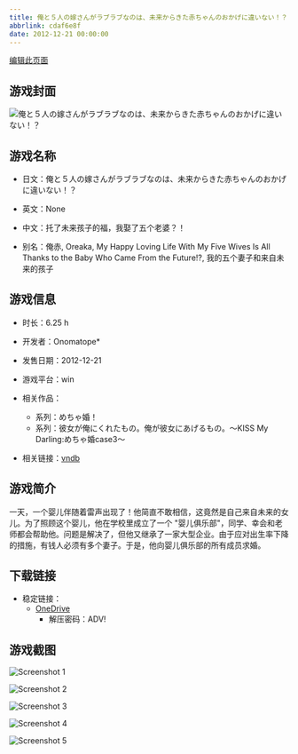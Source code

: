 ```yaml
---
title: 俺と５人の嫁さんがラブラブなのは、未来からきた赤ちゃんのおかげに違いない！？
abbrlink: cdaf6e8f
date: 2012-12-21 00:00:00
---
```

[编辑此页面](https://github.com/ACG-3/ADV3-source/blob/main/source/_posts/games/%E4%BF%BA%E3%81%A8%EF%BC%95%E4%BA%BA%E3%81%AE%E5%AB%81%E3%81%95%E3%82%93%E3%81%8C%E3%83%A9%E3%83%96%E3%83%A9%E3%83%96%E3%81%AA%E3%81%AE%E3%81%AF%E3%80%81%E6%9C%AA%E6%9D%A5%E3%81%8B%E3%82%89%E3%81%8D%E3%81%9F%E8%B5%A4%E3%81%A1%E3%82%83%E3%82%93%E3%81%AE%E3%81%8A%E3%81%8B%E3%81%92%E3%81%AB%E9%81%95%E3%81%84%E3%81%AA%E3%81%84%EF%BC%81%EF%BC%9F.md)

## 游戏封面

![俺と５人の嫁さんがラブラブなのは、未来からきた赤ちゃんのおかげに違いない！？](https://pan.timero.xyz/d/onedrive/img_lib_001/%E4%BF%BA%E3%81%A8%EF%BC%95%E4%BA%BA%E3%81%AE%E5%AB%81%E3%81%95%E3%82%93%E3%81%8C%E3%83%A9%E3%83%96%E3%83%A9%E3%83%96%E3%81%AA%E3%81%AE%E3%81%AF%E3%80%81%E6%9C%AA%E6%9D%A5%E3%81%8B%E3%82%89%E3%81%8D%E3%81%9F%E8%B5%A4%E3%81%A1%E3%82%83%E3%82%93%E3%81%AE%E3%81%8A%E3%81%8B%E3%81%92%E3%81%AB%E9%81%95%E3%81%84%E3%81%AA%E3%81%84%EF%BC%81%EF%BC%9F_cover.avif)


## 游戏名称

- 日文：俺と５人の嫁さんがラブラブなのは、未来からきた赤ちゃんのおかげに違いない！？
- 英文：None
- 中文：托了未来孩子的福，我娶了五个老婆？！

- 别名：俺赤, Oreaka, My Happy Loving Life With My Five Wives Is All Thanks to the Baby Who Came From the Future!?, 我的五个妻子和来自未来的孩子


## 游戏信息

- 时长：6.25 h
- 开发者：Onomatope*
- 发售日期：2012-12-21
- 游戏平台：win
- 相关作品：
   - 系列：めちゃ婚！
   - 系列：彼女が俺にくれたもの。俺が彼女にあげるもの。～KISS My Darling:めちゃ婚case3～

- 相关链接：[vndb](https://vndb.org/v10876)


## 游戏简介

一天，一个婴儿伴随着雷声出现了！他简直不敢相信，这竟然是自己来自未来的女儿。为了照顾这个婴儿，他在学校里成立了一个 "婴儿俱乐部"，同学、幸会和老师都会帮助他。问题是解决了，但他又继承了一家大型企业。由于应对出生率下降的措施，有钱人必须有多个妻子。于是，他向婴儿俱乐部的所有成员求婚。




## 下载链接

- 稳定链接：
    - [OneDrive](https://pan.timero.xyz/onedrive/adv_lib_001/%E4%BF%BA%E3%81%A8%EF%BC%95%E4%BA%BA%E3%81%AE%E5%AB%81%E3%81%95%E3%82%93%E3%81%8C%E3%83%A9%E3%83%96%E3%83%A9%E3%83%96%E3%81%AA%E3%81%AE%E3%81%AF%E3%80%81%E6%9C%AA%E6%9D%A5%E3%81%8B%E3%82%89%E3%81%8D%E3%81%9F%E8%B5%A4%E3%81%A1%E3%82%83%E3%82%93%E3%81%AE%E3%81%8A%E3%81%8B%E3%81%92%E3%81%AB%E9%81%95%E3%81%84%E3%81%AA%E3%81%84%EF%BC%81%EF%BC%9F)
        - 解压密码：ADV!



## 游戏截图


![Screenshot 1](https://pan.timero.xyz/d/onedrive/img_lib_001/%E4%BF%BA%E3%81%A8%EF%BC%95%E4%BA%BA%E3%81%AE%E5%AB%81%E3%81%95%E3%82%93%E3%81%8C%E3%83%A9%E3%83%96%E3%83%A9%E3%83%96%E3%81%AA%E3%81%AE%E3%81%AF%E3%80%81%E6%9C%AA%E6%9D%A5%E3%81%8B%E3%82%89%E3%81%8D%E3%81%9F%E8%B5%A4%E3%81%A1%E3%82%83%E3%82%93%E3%81%AE%E3%81%8A%E3%81%8B%E3%81%92%E3%81%AB%E9%81%95%E3%81%84%E3%81%AA%E3%81%84%EF%BC%81%EF%BC%9F_Screenshot_1.avif)

![Screenshot 2](https://pan.timero.xyz/d/onedrive/img_lib_001/%E4%BF%BA%E3%81%A8%EF%BC%95%E4%BA%BA%E3%81%AE%E5%AB%81%E3%81%95%E3%82%93%E3%81%8C%E3%83%A9%E3%83%96%E3%83%A9%E3%83%96%E3%81%AA%E3%81%AE%E3%81%AF%E3%80%81%E6%9C%AA%E6%9D%A5%E3%81%8B%E3%82%89%E3%81%8D%E3%81%9F%E8%B5%A4%E3%81%A1%E3%82%83%E3%82%93%E3%81%AE%E3%81%8A%E3%81%8B%E3%81%92%E3%81%AB%E9%81%95%E3%81%84%E3%81%AA%E3%81%84%EF%BC%81%EF%BC%9F_Screenshot_2.avif)

![Screenshot 3](None)

![Screenshot 4](None)

![Screenshot 5](https://pan.timero.xyz/d/onedrive/img_lib_001/%E4%BF%BA%E3%81%A8%EF%BC%95%E4%BA%BA%E3%81%AE%E5%AB%81%E3%81%95%E3%82%93%E3%81%8C%E3%83%A9%E3%83%96%E3%83%A9%E3%83%96%E3%81%AA%E3%81%AE%E3%81%AF%E3%80%81%E6%9C%AA%E6%9D%A5%E3%81%8B%E3%82%89%E3%81%8D%E3%81%9F%E8%B5%A4%E3%81%A1%E3%82%83%E3%82%93%E3%81%AE%E3%81%8A%E3%81%8B%E3%81%92%E3%81%AB%E9%81%95%E3%81%84%E3%81%AA%E3%81%84%EF%BC%81%EF%BC%9F_Screenshot_5.avif)

